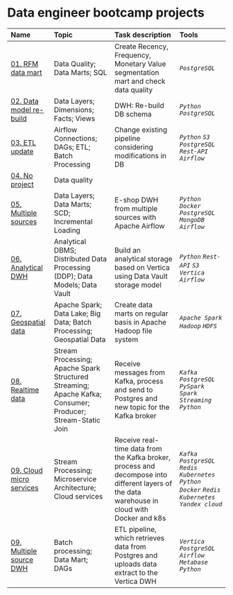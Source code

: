 # Data engineer bootcamp projects


| Name | Topic | Task description | Tools |
| :---------------------- | :---------------------- | :---------------------- | :---------------------- |
| [01. RFM data mart](https://github.com) | Data Quality; Data Marts; SQL | Create Recency, Frequency, Monetary Value segmentation mart and check data quality | *`PostgreSQL`* |
| [02. Data model re-build](https://github.com) | Data Layers; Dimensions; Facts; Views | DWH: Re-build DB schema | *`Python`* *`PostgreSQL`* |
| [03. ETL update](https://github.com) | Airflow Connections; DAGs; ETL; Batch Processing | Change existing pipeline considering modifications in DB | *`Python`* *`S3`* *`PostgreSQL`* *`Rest-API`* *`Airflow`* |
| [04. No project](https://github.com) | Data quality ||  |
| [05. Multiple sources](https://github.com) | Data Layers; Data Marts; SCD; Incremental Loading | E-shop DWH from multiple sources with Apache Airflow | *`Python`* *`Docker`* *`PostgreSQL`* *`MongoDB`* *`Airflow`* |
| [06. Analytical DWH](https://github.com) | Analytical DBMS; Distributed Data Processing (DDP); Data Models; Data Vault | Build an analytical storage based on Vertica using Data Vault storage model | *`Python`* *`Rest-API`* *`S3`* *`Vertica`* *`Airflow`* |
| [07. Geospatial data](https://github.com) | Apache Spark; Data Lake; Big Data; Batch Processing; Geospatial Data | Create data marts on regular basis in Apache Hadoop file system | *`Apache Spark`* *`Hadoop`* *`HDFS`* |
| [08. Realtime data](https://github.com) | Stream Processing; Apache Spark Structured Streaming; Apache Kafka; Consumer; Producer; Stream-Static Join | Receive messages from Kafka, process and send to Postgres and new topic for the Kafka broker | *`Kafka`* *`PostgreSQL`* *`PySpark`* *`Spark Streaming`* *`Python`* |
| [09. Cloud micro services](https://github.com) | Stream Processing; Microservice Architecture; Cloud services | Receive real-time data from the Kafka broker, process and decompose into different layers of the data warehouse in cloud with Docker and k8s| *`Kafka`* *`PostgreSQL`* *`Redis`* *`Kubernetes`* *`Python`* *`Docker`* *`Redis`* *`Kubernetes`* *`Yandex cloud`*|
| [09. Multiple source DWH](https://github.com) | Batch processing; Data Mart; DAGs | ETL pipeline, which retrieves data from Postgres and uploads data extract to the Vertica DWH | *`Vertica`* *`PostgreSQL`* *`Airflow`* *`Metabase`* *`Python`* |
